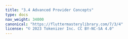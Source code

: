 ```yaml
---
title: "3.4 Advanced Provider Concepts"
type: docs
nav_weight: 34000
canonical: "https://fluttermasterylibrary.com/7/3/4"
license: "© 2023 Tokenizer Inc. CC BY-NC-SA 4.0"
---
```

